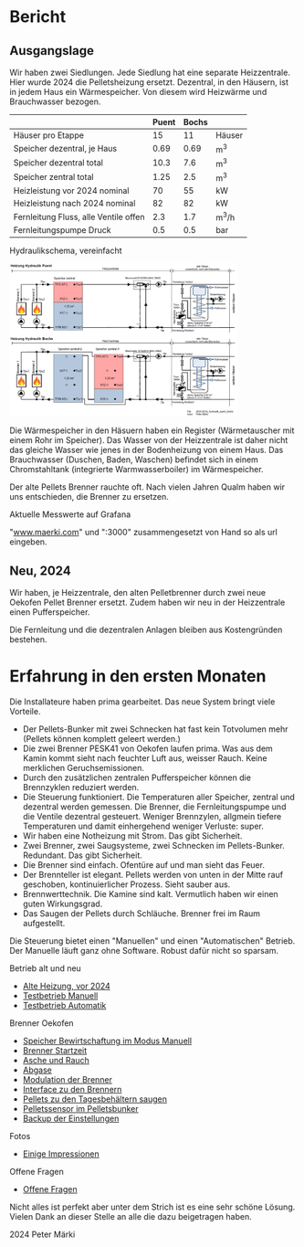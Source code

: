 # Bericht

## Ausgangslage

Wir haben zwei Siedlungen. Jede Siedlung hat eine separate Heizzentrale. Hier wurde 2024 die Pelletsheizung ersetzt. 
Dezentral, in den Häusern, ist in jedem Haus ein Wärmespeicher. Von diesem wird Heizwärme und Brauchwasser bezogen.

||Puent|Bochs| |
|---|---|---|---|
|Häuser pro Etappe|15|11|Häuser|
|Speicher dezentral, je Haus|0.69|0.69|m<sup>3</sup>|
|Speicher dezentral total|10.3|7.6|m<sup>3</sup>|
|Speicher zentral total|1.25|2.5|m<sup>3</sup>|
|Heizleistung vor 2024 nominal|70|55|kW|
|Heizleistung nach 2024 nominal|82|82|kW|
|Fernleitung Fluss, alle Ventile offen|2.3|1.7|m<sup>3</sup>/h|
|Fernleitungspumpe  Druck |0.5|0.5|bar|

Hydraulikschema, vereinfacht

<img src="./images/hydraulik.png" width="400" />


Die Wärmespeicher in den Häsuern haben ein Register (Wärmetauscher mit einem Rohr im Speicher). Das Wasser von der Heizzentrale ist daher nicht das gleiche Wasser wie jenes in der Bodenheizung von einem Haus. Das Brauchwasser (Duschen, Baden, Waschen) befindet sich in einem Chromstahltank (integrierte Warmwasserboiler) im Wärmespeicher.

Der alte Pellets Brenner rauchte oft. Nach vielen Jahren Qualm haben wir uns entschieden, die Brenner zu ersetzen.

Aktuelle Messwerte auf Grafana

"www.maerki.com" und ":3000" zusammengesetzt von Hand so als url eingeben.

## Neu, 2024

Wir haben, je Heizzentrale, den alten Pelletbrenner durch zwei neue Oekofen Pellet Brenner ersetzt. Zudem haben wir neu in der Heizzentrale einen Pufferspeicher.

Die Fernleitung und die dezentralen Anlagen bleiben aus Kostengründen bestehen.

# Erfahrung in den ersten Monaten
Die Installateure haben prima gearbeitet.
Das neue System bringt viele Vorteile.
- Der Pellets-Bunker mit zwei Schnecken hat fast kein Totvolumen mehr (Pellets können komplett geleert werden.)
- Die zwei Brenner PESK41 von Oekofen laufen prima. Was aus dem Kamin kommt sieht nach feuchter Luft aus, weisser Rauch. Keine merklichen Geruchsemissionen.
- Durch den zusätzlichen zentralen Pufferspeicher können die Brennzyklen reduziert werden.
- Die Steuerung funktioniert. Die Temperaturen aller Speicher, zentral und dezentral werden gemessen. Die Brenner, die Fernleitungspumpe und die Ventile dezentral gesteuert. Weniger Brennzylen, allgmein tiefere Temperaturen und damit einhergehend weniger Verluste: super.
- Wir haben eine Notheizung mit Strom. Das gibt Sicherheit.
- Zwei Brenner, zwei Saugsysteme, zwei Schnecken im Pellets-Bunker. Redundant. Das gibt Sicherheit.
- Die Brenner sind einfach. Ofentüre auf und man sieht das Feuer. 
- Der Brennteller ist elegant. Pellets werden von unten in der Mitte rauf geschoben, kontinuierlicher Prozess. Sieht sauber aus.
- Brennwerttechnik. Die Kamine sind kalt. Vermutlich haben wir einen guten Wirkungsgrad.
- Das Saugen der Pellets durch Schläuche. Brenner frei im Raum aufgestellt. 


Die Steuerung bietet einen "Manuellen" und einen "Automatischen" Betrieb. Der Manuelle läuft ganz ohne Software. Robust dafür nicht so sparsam.

Betrieb alt und neu

- [Alte Heizung, vor 2024](./betrieb_vor_2024/readme.md) 
- [Testbetrieb Manuell](./betrieb_manuell/readme.md) 
- [Testbetrieb Automatik](./betrieb_automatik/readme.md) 

Brenner Oekofen

- [Speicher Bewirtschaftung im Modus Manuell](./speicher_bewirtschaftung/readme.md) 
- [Brenner Startzeit](./brenner_startzeit/readme.md) 
- [Asche und Rauch](./asche_rauch/readme.md) 
- [Abgase](./abgase/readme.md) 
- [Modulation der Brenner](./modulation/readme.md) 
- [Interface zu den Brennern](./modbus_relaiskontakte/readme.md) 
- [Pellets zu den Tagesbehältern saugen](./saugen/readme.md) 
- [Pelletssensor im Pelletsbunker](./pelletssensor/readme.md) 
- [Backup der Einstellungen](./backup_einstellungen/readme.md) 

Fotos
- [Einige Impressionen](./impressionen/readme.md) 

Offene Fragen
- [Offene Fragen](./offene_fragen/readme.md) 


Nicht alles ist perfekt aber unter dem Strich ist es eine sehr schöne Lösung. Vielen Dank an dieser Stelle an alle die dazu beigetragen haben.



2024 Peter Märki